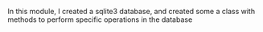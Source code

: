 In this module, I created a sqlite3 database, 
and created some a class with methods to perform specific operations in the database

